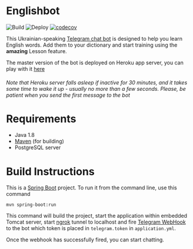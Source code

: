 # Englishbot

![Build](https://github.com/A-Romany/englishbot/actions/workflows/maven.yml/badge.svg)
![Deploy](https://github.com/A-Romany/englishbot/actions/workflows/deploy.yml/badge.svg)
[![codecov](https://codecov.io/gh/A-Romany/englishbot/branch/master/graph/badge.svg?token=GS49GZ6C50)](https://codecov.io/gh/A-Romany/englishbot)

This Ukrainian-speaking [Telegram chat bot](https://t.me/AhEnglishBot) is designed to help you learn English words. 
Add them to your dictionary and start training using the **amazing** Lesson feature.

The master version of the bot is deployed on Heroku app server, you can play with it [here](https://t.me/AhEnglishBot)
###### Note that Heroku server falls asleep if inactive for 30 minutes, and it takes some time to wake it up - usually no more than a few seconds. Please, be patient when you send the first message to the bot


# Requirements

* Java 1.8
* [Maven](http://maven.apache.org) (for building)
* PostgreSQL server

# Build Instructions

This is a [Spring Boot](https://spring.io/projects/spring-boot) project. To run it from the command line, use this command

`mvn spring-boot:run`

This command will build the project, start the application within embedded Tomcat server, start [ngrok](https://ngrok.com/) tunnel to localhost and fire [Telegram WebHook](https://core.telegram.org/bots/api#setwebhook) to the bot which token is placed in `telegram.token` in `application.yml`. 

Once the webhook has successfully fired, you can start chatting.